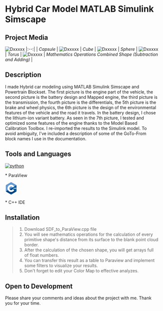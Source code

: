 # Hybrid Car Model MATLAB Simulink Simscape

## Project Media
![Dxxxxx](https://github.com/omerfaruktekin13/SDFPrimitives/blob/main/Media/Capsule.png "Deneme ")
|:--:|
| *Capsule* |
![Dxxxxx](https://github.com/omerfaruktekin13/SDFPrimitives/blob/main/Media/Cube.png "Deneme ")
| *Cube* |
![Dxxxxx](https://github.com/omerfaruktekin13/SDFPrimitives/blob/main/Media/Sphere.png "Deneme ")
| *Sphere* |
![Dxxxxx](https://github.com/omerfaruktekin13/SDFPrimitives/blob/main/Media/Torus.png "Deneme ")
| *Torus* |
![Dxxxxx](https://github.com/omerfaruktekin13/SDFPrimitives/blob/main/Media/Ttmathoperations_object.png "Deneme ")
| *Mathematics Operations Combined Shape (Subtraction and Adding)* |

## Description
I made Hybrid car modeling using MATLAB Simulink Simscape and Powertrain Blockset. The first picture is the engine part of the vehicle, the second picture is the battery design and Mapped engine, the third picture is the transmission, the fourth picture is the differentials, the 5th picture is the brake and wheel physics, the 6th picture is the design of the environmental features of the vehicle and the road it travels. In the battery design, I chose the lithium-ion variant battery. As seen in the 7th picture, I tested and optimized some features of the engine thanks to the Model Based Calibration Toolbox. I re-imported the results to the Simulink model. To avoid ambiguity, I've included a description of some of the GoTo-From block names I use in the documentation.

## Tools and Languages
<a href="https://www.paraview.com" target="_blank" rel="noreferrer"> <img src="https://www.paraview.org/Wiki/images/e/e1/ParaView_UsersGuide_ParaViewLogo.png" alt="python" width="140" height="40"/> </a>
<p> * ParaView </p>

<a href="https://www.w3schools.com/cpp/" target="_blank" rel="noreferrer"> <img src="https://raw.githubusercontent.com/devicons/devicon/master/icons/cplusplus/cplusplus-original.svg" alt="cplusplus" width="40" height="40"/> </a> 
<p> * C++ IDE </p>

## Installation
> 1. Download SDF_to_ParaView.cpp file
> 2. You will see mathematics operations for the calculation of every primitive shape's distance from its surface to the blank point cloud border.
> 3. After the calculation of the chosen shape, you will get arrays full of float numbers.
> 4. You can transfer this result as a table to Paraview and implement some filters to visualize your results.
> 5. Don't forget to edit your Color Map to effective analyzes.

## Open to Development
Please share your comments and ideas about the project with me. Thank you for your time.
